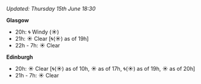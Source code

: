 *Updated: Thursday 15th June 18:30*

**Glasgow**

* 20h: :cyclone: Windy (:sunny:)
* 21h: :sunny: Clear [:cyclone:(:sunny:) as of 19h]
* 22h - 7h: :sunny: Clear

**Edinburgh**

* 20h: :sunny: Clear [:cyclone:(:sunny:) as of 10h, :sunny: as of 17h, :cyclone:(:sunny:) as of 19h, :sunny: as of 20h]
* 21h - 7h: :sunny: Clear

